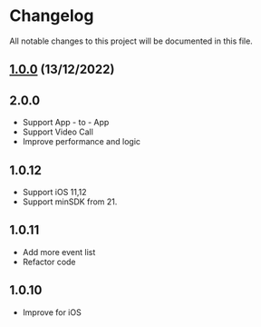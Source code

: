 # Changelog

All notable changes to this project will be documented in this file.



## [1.0.0](https://github.com/VIHATTeam/OMICALL-Flutter-SDK.git) (13/12/2022)


## 2.0.0
* Support App - to - App
* Support Video Call
* Improve performance and logic

## 1.0.12

* Support iOS 11,12
* Support minSDK from 21.

## 1.0.11

* Add more event list
* Refactor code


## 1.0.10

* Improve for iOS

